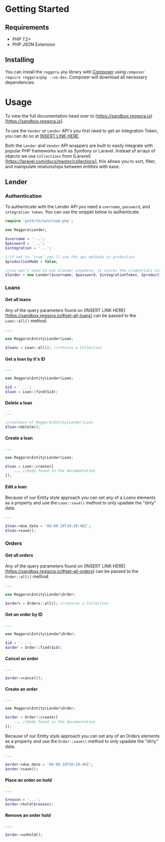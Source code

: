 # Getting Started

## Requirements

- PHP 7.2+
- PHP JSON Extension

## Installing

You can install the `reggora-php` library with [Composer](https://composer.org) using `composer require reggora/php --no-dev`. Composer will download all necessary dependencies. 

# Usage

To view the full documentation head over to (https://sandbox.reggora.io)[https://sandbox.reggora.io].

To use the `Vendor` or `Lender` API's you first need to get an Integration Token, you can do so at [INSERT LINK HERE](https://sandbox.reggora.io).

Both the `Lender` and `Vendor` API wrappers are built to easily integrate with popular PHP frameworks such as Symfony or Laravel. Instead of arrays of objects we use `Collections` from (Laravel)[https://laravel.com/docs/master/collections], this allows you to sort, filter, and manipulate relationships between entities with ease.

## Lender

### Authentication

To authenticate with the Lender API you need a `username`, `password`, and `integration token`. You can use the snippet below to authenticate.

```php
require 'path/to/autoload.php';

use Reggora\Lender;

$username = '...';
$password = '...';
$integration = '...';

//if set to `true` you'll use the api methods in production
$productionMode = false;

//you won't need to use $lender anywhere, it stores the credentials statically
$lender = new Lender($username, $password, $integrationToken, $productionMode);
```

### Loans

#### Get all loans

Any of the query parameters found on (INSERT LINK HERE)[https://sandbox.reggora.io/#get-all-loans] can be passed to the `Loan::all()` method.

```php
...

use Reggora\Entity\Lender\Loan;

$loans = Loan::all(); //returns a Collection
```

#### Get a loan by it's ID

```php
...

use Reggora\Entity\Lender\Loan;

$id = '...';
$loan = Loan::find($id);
```

#### Delete a loan

```php
...

//instance of Reggora\Entity\Lender\Loan
$loan->delete();
```

#### Create a loan

```php
...

use Reggora\Entity\Lender\Loan;

$loan = Loan::create([
	... //body found in the documentation
]);
```

#### Edit a loan

Because of our Entity style approach you can set any of a Loans elements as a property and use the `Loan::save()` method to only upadate the "dirty" data.

```php
...

$loan->due_date = '08-08-19T10:10:46Z';
$loan->save();
```

### Orders

#### Get all orders

Any of the query parameters found on (INSERT LINK HERE)[https://sandbox.reggora.io/#get-all-orders] can be passed to the `Order::all()` method.

```php
...

use Reggora\Entity\Lender\Order;

$orders = Orders::all(); //returns a Collection
```

#### Get an order by ID

```php
...

use Reggora\Entity\Lender\Order;

$id = '...';
$order = Order::find($id);
```

#### Cancel an order

```php
...

$order->cancel();
```

#### Create an order

```php
...

use Reggora\Entity\Lender\Order;

$order = Order::create([
	... //body found in the documentation
]);
```

Because of our Entity style approach you can set any of an Orders elements as a property and use the `Order::save()` method to only upadate the "dirty" data.

```php
...

$order->due_date = '08-08-19T10:10:46Z';
$order->save();
```

#### Place an order on hold

```php
...

$reason = '...';
$order->hold($reason);
```

#### Remove an order hold

```php
...

$order->unhold();
```